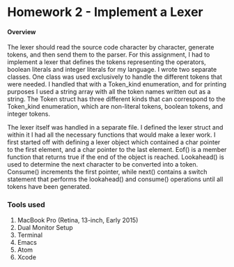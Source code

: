# **Homework 2 - Implement a Lexer**

#### Overview

The lexer should read the source code character by character, generate tokens, and then send them to the parser. For this assignment, I had to implement a lexer that defines the tokens representing the operators, boolean literals and integer literals for my language. I wrote two separate classes. One class was used exclusively to handle the different tokens that were needed. I handled that with a Token_kind enumeration, and for printing purposes I used a string array with all the token names written out as a string. The Token struct has three different kinds that can correspond to the Token_kind enumeration, which are non-literal tokens, boolean tokens, and integer tokens.

The lexer itself was handled in a separate file. I defined the lexer struct and within it I had all the necessary functions that would make a lexer work. I first started off with defining a lexer object which contained a char pointer to the first element, and a char pointer to the last element. Eof() is a member function that returns true if the end of the object is reached. Lookahead() is used to determine the next character to be converted into a token. Consume() increments the first pointer, while next() contains a switch statement that performs the lookahead() and consume() operations until all tokens have been generated.

### Tools used
 
1. MacBook Pro (Retina, 13-inch, Early 2015)
2. Dual Monitor Setup
3. Terminal
4. Emacs
5. Atom
6. Xcode
